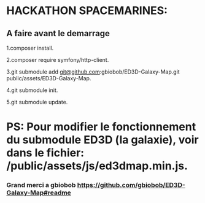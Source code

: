 # HACKATHON SPACEMARINES:

## A faire avant le demarrage

1.composer install.

2.composer require symfony/http-client.

3.git submodule add git@github.com:gbiobob/ED3D-Galaxy-Map.git public/assets/ED3D-Galaxy-Map.

4.git submodule init.

5.git submodule update.

# PS: Pour modifier le fonctionnement du submodule ED3D (la galaxie), voir dans le fichier: /public/assets/js/ed3dmap.min.js.

### Grand merci a gbiobob https://github.com/gbiobob/ED3D-Galaxy-Map#readme
